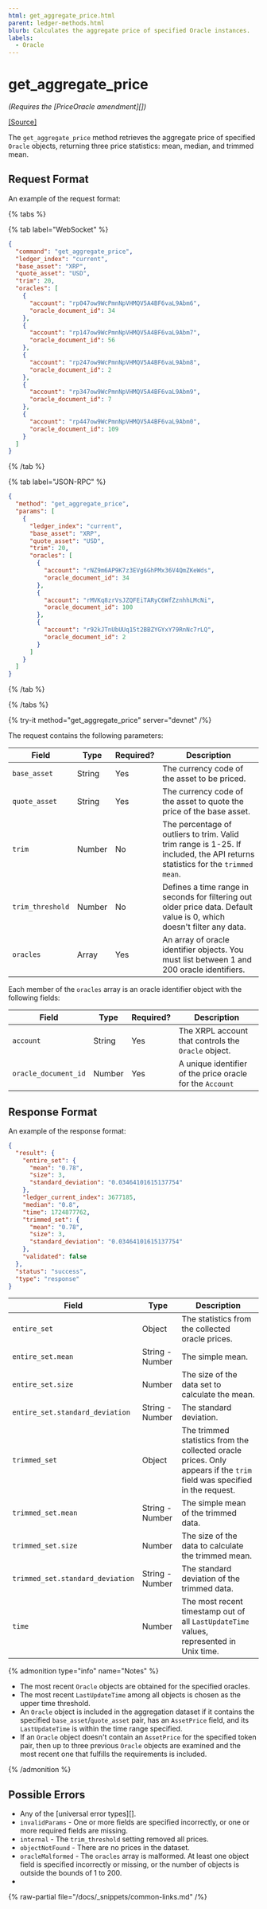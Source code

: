 ```yaml
---
html: get_aggregate_price.html
parent: ledger-methods.html
blurb: Calculates the aggregate price of specified Oracle instances.
labels:
  - Oracle
---
```

# get_aggregate_price

_(Requires the [PriceOracle amendment][])_

[[Source]](https://github.com/XRPLF/rippled/blob/1e01cd34f7a216092ed779f291b43324c167167a/src/xrpld/rpc/handlers/GetAggregatePrice.cpp "Source")


The `get_aggregate_price` method retrieves the aggregate price of specified `Oracle` objects, returning three price statistics: mean, median, and trimmed mean.


## Request Format

An example of the request format:

{% tabs %}

{% tab label="WebSocket" %}
```json
{
  "command": "get_aggregate_price",
  "ledger_index": "current",
  "base_asset": "XRP",
  "quote_asset": "USD",
  "trim": 20,
  "oracles": [
    {
      "account": "rp047ow9WcPmnNpVHMQV5A4BF6vaL9Abm6",
      "oracle_document_id": 34
    },
    {
      "account": "rp147ow9WcPmnNpVHMQV5A4BF6vaL9Abm7",
      "oracle_document_id": 56
    },
    {
      "account": "rp247ow9WcPmnNpVHMQV5A4BF6vaL9Abm8",
      "oracle_document_id": 2
    },
    {
      "account": "rp347ow9WcPmnNpVHMQV5A4BF6vaL9Abm9",
      "oracle_document_id": 7
    },
    {
      "account": "rp447ow9WcPmnNpVHMQV5A4BF6vaL9Abm0",
      "oracle_document_id": 109
    }
  ]
}
```
{% /tab %}

{% tab label="JSON-RPC" %}
```json
{
  "method": "get_aggregate_price",
  "params": [
    {
      "ledger_index": "current",
      "base_asset": "XRP",
      "quote_asset": "USD",
      "trim": 20,
      "oracles": [
        {
          "account": "rNZ9m6AP9K7z3EVg6GhPMx36V4QmZKeWds",
          "oracle_document_id": 34
        },
        {
          "account": "rMVKq8zrVsJZQFEiTARyC6WfZznhhLMcNi",
          "oracle_document_id": 100
        },
        {
          "account": "r92kJTnUbUUq15t2BBZYGYxY79RnNc7rLQ",
          "oracle_document_id": 2
        }
      ]
    }
  ]
}
```
{% /tab %}

{% /tabs %}

{% try-it method="get_aggregate_price" server="devnet" /%}

The request contains the following parameters:

| Field                        | Type   | Required? | Description |
|------------------------------|--------|-----------|-------------|
| `base_asset`                 | String | Yes       | The currency code of the asset to be priced. |
| `quote_asset`                | String | Yes       | The currency code of the asset to quote the price of the base asset. |
| `trim`                       | Number | No        | The percentage of outliers to trim. Valid trim range is 1-25. If included, the API returns statistics for the `trimmed mean`. |
| `trim_threshold`             | Number | No        | Defines a time range in seconds for filtering out older price data. Default value is 0, which doesn't filter any data. |
| `oracles`                    | Array  | Yes       | An array of oracle identifier objects. You must list between 1 and 200 oracle identifiers. |

Each member of the `oracles` array is an oracle identifier object with the following fields:

| Field                | Type   | Required? | Description |
|----------------------|--------|-----------|-------------|
| `account`            | String | Yes       | The XRPL account that controls the `Oracle` object. |
| `oracle_document_id` | Number | Yes       | A unique identifier of the price oracle for the `Account` |


## Response Format

An example of the response format:

```json
{
  "result": {
    "entire_set": {
      "mean": "0.78",
      "size": 3,
      "standard_deviation": "0.03464101615137754"
    },
    "ledger_current_index": 3677185,
    "median": "0.8",
    "time": 1724877762,
    "trimmed_set": {
      "mean": "0.78",
      "size": 3,
      "standard_deviation": "0.03464101615137754"
    },
    "validated": false
  },
  "status": "success",
  "type": "response"
}
```

| Field                            | Type            | Description |
|----------------------------------|-----------------|-------------|
| `entire_set`                     | Object          | The statistics from the collected oracle prices. |
| `entire_set.mean`                | String - Number | The simple mean. |
| `entire_set.size`                | Number          | The size of the data set to calculate the mean. |
| `entire_set.standard_deviation`  | String - Number | The standard deviation. |
| `trimmed_set`                    | Object          | The trimmed statistics from the collected oracle prices. Only appears if the `trim` field was specified in the request. |
| `trimmed_set.mean`               | String - Number | The simple mean of the trimmed data. |
| `trimmed_set.size`               | Number          | The size of the data to calculate the trimmed mean. |
| `trimmed_set.standard_deviation` | String - Number | The standard deviation of the trimmed data. |
| `time`                           | Number          | The most recent timestamp out of all `LastUpdateTime` values, represented in Unix time. |

{% admonition type="info" name="Notes" %}

- The most recent `Oracle` objects are obtained for the specified oracles.
- The most recent `LastUpdateTime` among all objects is chosen as the upper time threshold.
- An `Oracle` object is included in the aggregation dataset if it contains the specified `base_asset`/`quote_asset` pair, has an `AssetPrice` field, and its `LastUpdateTime` is within the time range specified.
- If an `Oracle` object doesn't contain an `AssetPrice` for the specified token pair, then up to three previous `Oracle` objects are examined and the most recent one that fulfills the requirements is included.

{% /admonition %}


## Possible Errors

- Any of the [universal error types][].
- `invalidParams` - One or more fields are specified incorrectly, or one or more required fields are missing.
- `internal` - The `trim_threshold` setting removed all prices.
- `objectNotFound` - There are no prices in the dataset.
- `oracleMalformed` - The `oracles` array is malformed. At least one object field is specified incorrectly or missing, or the number of objects is outside the bounds of 1 to 200.
- 

{% raw-partial file="/docs/_snippets/common-links.md" /%}
